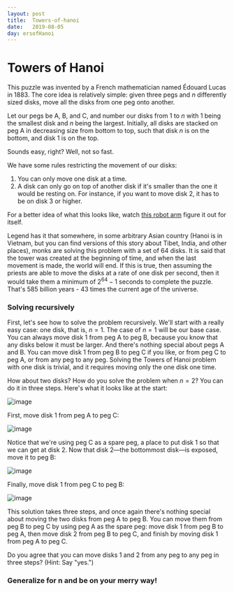 ```yaml
---
layout: post
title:  Towers-of-hanoi
date:   2019-08-05
day: ersofHanoi
---
```



# Towers of Hanoi

This puzzle was invented by a French mathematician named Édouard Lucas in 1883. The core idea is relatively simple: given three pegs and _n_ differently sized disks, move all the disks from one peg onto another. 

Let our pegs be A, B, and C, and number our disks from 1 to _n_ with 1 being the smallest disk and _n_ being the largest. Initially, all disks are stacked on peg A in decreasing size from bottom to top, such that disk _n_ is on the bottom, and disk 1 is on the top.

Sounds easy, right? Well, not so fast. 

We have some rules restricting the movement of our disks:
1. You can only move one disk at a time.
2. A disk can only go on top of another disk if it's smaller than the one it would be resting on. For instance, if you want to move disk 2, it has to be on disk 3 or higher.

For a better idea of what this looks like, watch [this robot arm](https://www.youtube.com/watch?v=SEMfUE5K35I) figure it out for itself.

Legend has it that somewhere, in some arbitrary Asian country (Hanoi is in Vietnam, but you can find versions of this story about Tibet, India, and other places), monks are solving this problem with a set of 64 disks. It is said that the tower was created at the beginning of time, and when the last movement is made, the world will end. If this is true, then assuming the priests are able to move the disks at a rate of one disk per second, then it would take them a minimum of $2^{64}-1$ seconds to complete the puzzle. That's 585 billion years - 43 times the current age of the universe.

### Solving recursively

First, let's see how to solve the problem recursively. We'll start with a really easy case: one disk, that is, $n=1$. The case of $n=1$ will be our base case. You can always move disk 1 from peg A to peg B, because you know that any disks below it must be larger. And there's nothing special about pegs A and B. You can move disk 1 from peg B to peg C if you like, or from peg C to peg A, or from any peg to any peg. Solving the Towers of Hanoi problem with one disk is trivial, and it requires moving only the one disk one time.

How about two disks? How do you solve the problem when $n=2$? You can do it in three steps. Here's what it looks like at the start:

![image](tof3.png)

First, move disk 1 from peg A to peg C:

![image](tof4.png)

Notice that we're using peg C as a spare peg, a place to put disk 1 so that we can get at disk 2. Now that disk 2—the bottommost disk—is exposed, move it to peg B:

![image](tof5.png)

Finally, move disk 1 from peg C to peg B:

![image](tof6.png)

This solution takes three steps, and once again there's nothing special about moving the two disks from peg A to peg B. You can move them from peg B to peg C by using peg A as the spare peg: move disk 1 from peg B to peg A, then move disk 2 from peg B to peg C, and finish by moving disk 1 from peg A to peg C. 

Do you agree that you can move disks 1 and 2 from any peg to any peg in three steps? (Hint: Say "yes.")

### Generalize for n and be on your merry way!


```python

```
